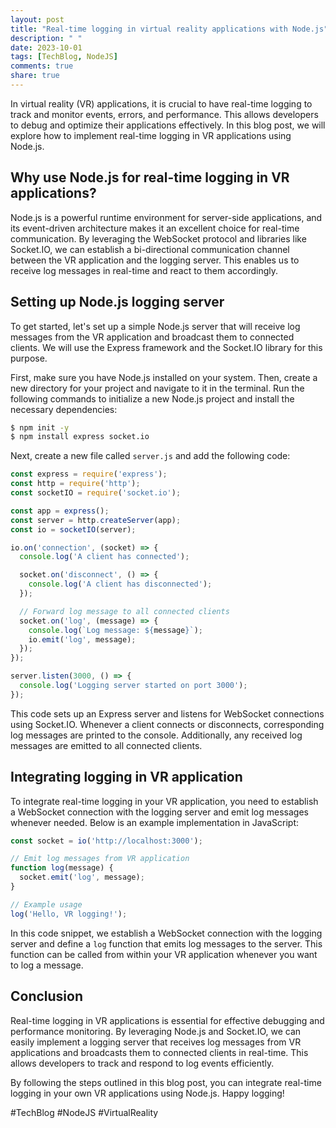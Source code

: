 ```yaml
---
layout: post
title: "Real-time logging in virtual reality applications with Node.js"
description: " "
date: 2023-10-01
tags: [TechBlog, NodeJS]
comments: true
share: true
---
```


In virtual reality (VR) applications, it is crucial to have real-time logging to track and monitor events, errors, and performance. This allows developers to debug and optimize their applications effectively. In this blog post, we will explore how to implement real-time logging in VR applications using Node.js.

## Why use Node.js for real-time logging in VR applications?

Node.js is a powerful runtime environment for server-side applications, and its event-driven architecture makes it an excellent choice for real-time communication. By leveraging the WebSocket protocol and libraries like Socket.IO, we can establish a bi-directional communication channel between the VR application and the logging server. This enables us to receive log messages in real-time and react to them accordingly.

## Setting up Node.js logging server

To get started, let's set up a simple Node.js server that will receive log messages from the VR application and broadcast them to connected clients. We will use the Express framework and the Socket.IO library for this purpose.

First, make sure you have Node.js installed on your system. Then, create a new directory for your project and navigate to it in the terminal. Run the following commands to initialize a new Node.js project and install the necessary dependencies:

```sh
$ npm init -y
$ npm install express socket.io
```

Next, create a new file called `server.js` and add the following code:

```javascript
const express = require('express');
const http = require('http');
const socketIO = require('socket.io');

const app = express();
const server = http.createServer(app);
const io = socketIO(server);

io.on('connection', (socket) => {
  console.log('A client has connected');

  socket.on('disconnect', () => {
    console.log('A client has disconnected');
  });

  // Forward log message to all connected clients
  socket.on('log', (message) => {
    console.log(`Log message: ${message}`);
    io.emit('log', message);
  });
});

server.listen(3000, () => {
  console.log('Logging server started on port 3000');
});
```

This code sets up an Express server and listens for WebSocket connections using Socket.IO. Whenever a client connects or disconnects, corresponding log messages are printed to the console. Additionally, any received log messages are emitted to all connected clients.

## Integrating logging in VR application

To integrate real-time logging in your VR application, you need to establish a WebSocket connection with the logging server and emit log messages whenever needed. Below is an example implementation in JavaScript:

```javascript
const socket = io('http://localhost:3000');

// Emit log messages from VR application
function log(message) {
  socket.emit('log', message);
}

// Example usage
log('Hello, VR logging!');
```

In this code snippet, we establish a WebSocket connection with the logging server and define a `log` function that emits log messages to the server. This function can be called from within your VR application whenever you want to log a message.

## Conclusion

Real-time logging in VR applications is essential for effective debugging and performance monitoring. By leveraging Node.js and Socket.IO, we can easily implement a logging server that receives log messages from VR applications and broadcasts them to connected clients in real-time. This allows developers to track and respond to log events efficiently.

By following the steps outlined in this blog post, you can integrate real-time logging in your own VR applications using Node.js. Happy logging!

#TechBlog #NodeJS #VirtualReality